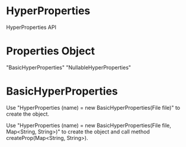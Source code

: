 # HyperProperties
HyperProperties API

# Properties Object
"BasicHyperProperties"
"NullableHyperProperties"

# BasicHyperProperties
Use "HyperProperties (name) = new BasicHyperProperties(File file)" to create the object.

Use "HyperProperties (name) = new BasicHyperProperties(File file, Map<String, String>)" to create the object and call method createProp(Map<String, String>).
